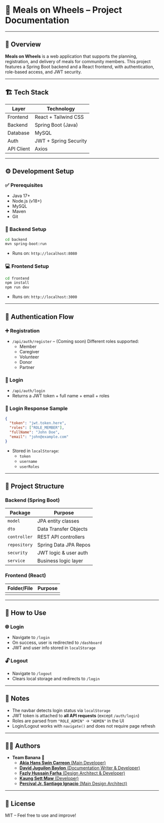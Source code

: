 # 📘 Meals on Wheels – Project Documentation

---

## 📖 Overview

**Meals on Wheels** is a web application that supports the planning, registration, and delivery of meals for community members. This project features a Spring Boot backend and a React frontend, with authentication, role-based access, and JWT security.

---

## 🏗️ Tech Stack

| Layer      | Technology            |
|------------|------------------------|
| Frontend   | React + Tailwind CSS   |
| Backend    | Spring Boot (Java)     |
| Database   | MySQL                  |
| Auth       | JWT + Spring Security  |
| API Client | Axios                  |

---

## ⚙️ Development Setup

### ✅ Prerequisites

- Java 17+
- Node.js (v18+)
- MySQL
- Maven
- Git

### 🔧 Backend Setup

```bash
cd backend
mvn spring-boot:run
```

- Runs on: `http://localhost:8080`

### 💻 Frontend Setup

```bash
cd frontend
npm install
npm run dev
```

- Runs on: `http://localhost:3000`

---

## 🔐 Authentication Flow

### ➕ Registration

- `/api/auth/register` – (Coming soon) Different roles supported:
  - Member
  - Caregiver
  - Volunteer
  - Donor
  - Partner

### 🔐 Login

- `/api/auth/login`
- Returns a JWT token + full name + email + roles

### 🧠 Login Response Sample

```json
{
  "token": "jwt.token.here",
  "roles": ["ROLE_MEMBER"],
  "fullName": "John Doe",
  "email": "john@example.com"
}
```

- Stored in `localStorage`:
  - `token`
  - `username`
  - `userRoles`

---

## 📁 Project Structure

### Backend (Spring Boot)

| Package                    | Purpose                         |
|---------------------------|----------------------------------|
| `model`                   | JPA entity classes               |
| `dto`                     | Data Transfer Objects            |
| `controller`              | REST API controllers             |
| `repository`              | Spring Data JPA Repos            |
| `security`                | JWT logic & user auth            |
| `service`                 | Business logic layer             |

### Frontend (React)

| Folder/File              | Purpose                              |
|--------------------------|--------------------------------------|
|  ||


---

## 🚀 How to Use

### 🌐 Login

- Navigate to `/login`
- On success, user is redirected to `/dashboard`
- JWT and user info stored in `localStorage`

### 🔓 Logout

- Navigate to `/logout`
- Clears local storage and redirects to `/login`

---

## 🧠 Notes

- The navbar detects login status via `localStorage`
- JWT token is attached to **all API requests** (except `/auth/login`)
- Roles are parsed from `"ROLE_ADMIN"` → `"ADMIN"` in the UI
- Login/Logout works with `navigate()` and does not require page refresh

---

## 👨‍💻 Authors

- **Team Banana** 🍌
  - [**Akia Hans Swin Carreon** (Main Developer)](https://github.com/AlexAutumns)
  - [**David Juguilon Baylon** (Documentation Writer & Developer)](https://github.com/Specter-012)
  - [**Fazly Hussain Farha** (Design Architect & Developer)](https://github.com/Far28)
  - [**Kaung Sett Maw** (Developer)](https://github.com/kaungsettmaw)
  - [**Percival Jr. Santiago Ignacio** (Main Design Architect)](https://github.com/Shir-hue)
---

## 📝 License

MIT – Feel free to use and improve!
